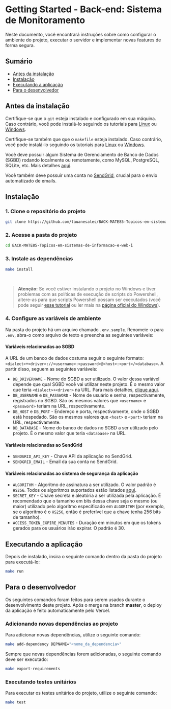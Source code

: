 # Getting Started - Back-end: Sistema de Monitoramento
Neste documento, você encontrará instruções sobre como configurar o ambiente do projeto,
executar o servidor e implementar novas features de forma segura.

## Sumário
- [Antes da instalação](#antes-da-instalação)
- [Instalação](#instalação)
- [Executando a aplicação](#executando-a-aplicação)
- [Para o desenvolvedor](#para-o-desenvolvedor)

## Antes da instalação
Certifique-se que o `git` esteja instalado e configurado em sua máquina. Caso contrário, você pode instalá-lo seguindo os tutoriais para [Linux](https://diolinux.com.br/tutoriais/instalar-e-usar-git-no-linux-2.html) ou [Windows](https://phoenixnap.com/kb/how-to-install-git-windows).

Certifique-se também que que o `makefile` esteja instalado. Caso contrário, você pode instalá-lo seguindo os tutoriais para [Linux](https://ioflood.com/blog/install-make-command-linux/) ou [Windows](https://leangaurav.medium.com/how-to-setup-install-gnu-make-on-windows-324480f1da69).

Você deve possuir algum Sistema de Gerenciamento de Banco de Dados (SGBD) rodando localmente ou remotamente, como MySQL, PostgreSQL, SQLite, etc. Mais detalhes [aqui](https://docs.sqlalchemy.org/en/20/dialects/index.html).

Você também deve possuir uma conta no [SendGrid](https://sendgrid.com/), crucial para o envio automatizado de emails.

## Instalação

### 1. Clone o repositório do projeto

```sh
git clone https://github.com/tauanesales/BACK-MATE85-Topicos-em-sistemas-de-informacao-e-web-i.git
```

### 2. Acesse a pasta do projeto

```sh
cd BACK-MATE85-Topicos-em-sistemas-de-informacao-e-web-i
```

### 3. Instale as dependências

```sh
make install
```
<br>

> **Atenção:** Se você estiver instalando o projeto no Windows e tiver problemas com as políticas de execução de scripts do Powershell, altere-as para que scripts Powershell possam ser executados (você pode seguir [esse tutorial](https://lazyadmin.nl/powershell/running-scripts-is-disabled-on-this-system/) ou ler mais na [página oficial do Windows](https://learn.microsoft.com/pt-br/powershell/module/microsoft.powershell.core/about/about_execution_policies)).

### 4. Configure as variáveis de ambiente
Na pasta do projeto há um arquivo chamado `.env.sample`. Renomeie-o para `.env`, abra-o como arquivo de texto e preencha as seguintes variáveis:

#### Variáveis relacionadas ao SGBD
A URL de um banco de dados costuma seguir o seguinte formato: `<dialect>+<driver>://<username>:<password>@<host>:<port>/<database>`. A partir disso, seguem as seguintes variáveis:
- `DB_DRIVERNAME` - Nome do SGBD a ser utilizado. O valor dessa variável depende que qual SGBD você vai utilizar neste projeto. É o mesmo valor que teria `<dialect>+<driver>` na URL. Para mais detalhes, [clique aqui](https://docs.sqlalchemy.org/en/20/core/engines.html#backend-specific-urls).
- `DB_USERNAME` e `DB_PASSWORD` - Nome de usuário e senha, respectivamente, registrados no SGBD. São os mesmos valores que `<username>` e `<password>` teriam na URL, respectivamente.
- `DB_HOST` e `DB_PORT` - Endereço e porta, respectivamente, onde o SGBD está hospedado. São os mesmos valores que `<host>` e `<port>` teriam na URL, respectivamente.
- `DB_DATABASE` - Nome do banco de dados no SGBD a ser utilizado pelo projeto. É o mesmo valor que teria `<database>` na URL.

#### Variáveis relacionadas ao SendGrid
- `SENDGRID_API_KEY` - Chave API da aplicação no SendGrid.
- `SENDGRID_EMAIL` - Email da sua conta no SendGrid.

#### Variáveis relacionadas ao sistema de segurança da aplicação
- `ALGORITHM` - Algoritmo de assinatura a ser utilizado. O valor padrão é `HS256`. Todos os algorítmos suportados estão listados [aqui](https://python-jose.readthedocs.io/en/latest/jws/index.html#supported-algorithms).
- `SECRET_KEY` - Chave secreta e aleatória a ser utilizada pela aplicação. É recomendado que o tamanho em bits dessa chave seja o mesmo (ou maior) utilizado pelo algoritmo especificado em `ALGORITHM` (por exemplo, se o algoritmo é o `HS256`, então é preferível que a chave tenha 256 bits de tamanho).
- `ACCESS_TOKEN_EXPIRE_MINUTES` - Duração em minutos em que os tokens gerados para os usuários irão expirar. O padrão é 30.

## Executando a aplicação
Depois de instalado, insira o seguinte comando dentro da pasta do projeto para executá-lo:
```sh
make run
```

## Para o desenvolvedor
Os seguintes comandos foram feitos para serem usados durante o desenvolvimento deste projeto. Após o merge na branch **master**, o deploy da aplicação é feito automaticamente pelo Vercel.

### Adicionando novas dependências ao projeto
Para adicionar novas dependências, utilize o seguinte comando:
```sh
make add-dependency DEPNAME="<nome_da_dependencia>"
```

Sempre que novas dependências forem adicionadas, o seguinte comando deve ser executado:
```sh
make export-requirements
```

### Executando testes unitários
Para executar os testes unitários do projeto, utilize o seguinte comando:
```sh
make test
```
